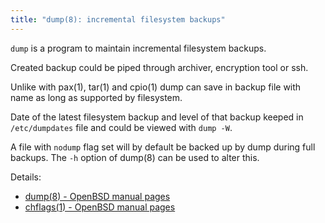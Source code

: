 ```yaml
--- 
title: "dump(8): incremental filesystem backups" 
---
```


`dump` is a program to maintain incremental filesystem backups.

Created backup could be piped through archiver, encryption tool or ssh.

Unlike with pax(1), tar(1) and cpio(1) dump can save in backup file with
name as long as supported by filesystem.

Date of the latest filesystem backup and level of that backup keeped in
`/etc/dumpdates` file and could be viewed with `dump -W`.

A file with `nodump` flag set will by default be backed up by dump
during full backups.  The `-h` option of dump(8) can be used to alter
this.

Details:

* [dump(8) - OpenBSD manual pages](https://man.openbsd.org/dump.8)
* [chflags(1) - OpenBSD manual pages](https://man.openbsd.org/chflags.1#nodump)
